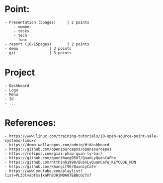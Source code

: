 # Point:
	- Presentation (5pages) 	| 2 points
		- member
		- tasks
		- tech
		- func
	- report (10-15pages) 		| 2 points
	- demo 				| 3 points
	- git 				| 3 points

# Project
	- Dashboard
	- Logo
	- Menu
	- Id
	- ...

# References:
	- https://www.linux.com/training-tutorials/10-open-source-point-sale-systems-linux/
	- https://demo.wallacepos.com/admin/#!dashboard
	- https://github.com/opensourcepos/opensourcepos
	- https://relipos.com/giai-phap-quan-ly-bar/
	- https://github.com/quocthang0507/QuanLyQuanCaPhe
	- https://github.com/htthinh1999/QuanLyQuanCafe_KEYCODE_MON
	- https://github.com/khangit96/QuanLyCafe
	- https://www.youtube.com/playlist?list=PL33lvabfss1xnPhBJHjM0A8TEBBcGCTsf
